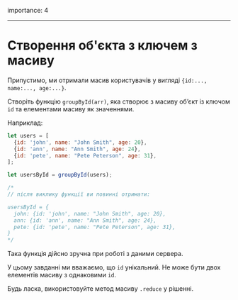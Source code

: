 importance: 4

---

# Створення об'єкта з ключем з масиву

Припустимо, ми отримали масив користувачів у вигляді `{id:..., name:..., age:...}`.

Створіть функцію `groupById(arr)`, яка створює з масиву об’єкт із ключом `id` та елементами масиву як значеннями.

Наприклад:

```js
let users = [
  {id: 'john', name: "John Smith", age: 20},
  {id: 'ann', name: "Ann Smith", age: 24},
  {id: 'pete', name: "Pete Peterson", age: 31},
];

let usersById = groupById(users);

/*
// після виклику функції ви повинні отримати:

usersById = {
  john: {id: 'john', name: "John Smith", age: 20},
  ann: {id: 'ann', name: "Ann Smith", age: 24},
  pete: {id: 'pete', name: "Pete Peterson", age: 31},
}
*/
```

Така функція дійсно зручна при роботі з даними сервера.

У цьому завданні ми вважаємо, що `id` унікальний. Не може бути двох елементів масиву з однаковими `id`.

Будь ласка, використовуйте метод масиву `.reduce`  у рішенні.
